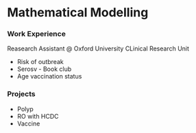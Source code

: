 # Mathematical Modelling

### Work Experience
Reasearch Assistant @ Oxford University CLinical Research Unit
- Risk of outbreak
- Serosv - Book club
- Age vaccination status

### Projects
- Polyp
- RO with HCDC
- Vaccine
